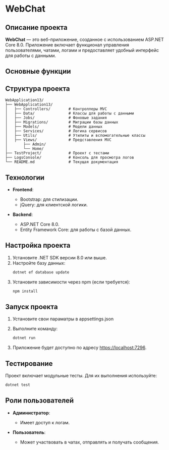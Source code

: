 
# WebChat

## Описание проекта

**WebChat** — это веб-приложение, созданное с использованием ASP.NET Core 8.0. Приложение включает функционал управления пользователями, чатами, логами и предоставляет удобный интерфейс для работы с данными.

## Основные функции


## Структура проекта

```
WebApplication13/
├── WebApplication13/
│   ├── Controllers/        # Контроллеры MVC
│   ├── Data/               # Классы для работы с данными
│   ├── Jobs/               # Фоновые задания
│   ├── Migrations/         # Миграции базы данных
│   ├── Models/             # Модели данных
│   ├── Services/           # Логика сервисов
│   ├── Utils/              # Утилиты и вспомогательные классы
│   ├── Views/              # Представления MVC
│       ├── Admin/
│       └── Home/
├── TestProject/            # Проект с тестами
├── LogsConsole/            # Консоль для просмотра логов
└── README.md               # Текущая документация
```

## Технологии

- **Frontend**:
    - Bootstrap: для стилизации.
    - jQuery: для клиентской логики.

- **Backend**:
    - ASP.NET Core 8.0.
    - Entity Framework Core: для работы с базой данных.

## Настройка проекта

1. Установите .NET SDK версии 8.0 или выше.
2. Настройте базу данных:
    ```bash
    dotnet ef database update
    ```
3. Установите зависимости через npm (если требуется):
    ```bash
    npm install
    ```

## Запуск проекта
1. Установите свои параматры в appsettings.json

2. Выполните команду:
    ```bash
    dotnet run
    ```
3. Приложение будет доступно по адресу [https://localhost:7296](https://localhost:7296).

## Тестирование

Проект включает модульные тесты. Для их выполнения используйте:
```bash
dotnet test
```

## Роли пользователей

- **Администратор**:
    - Имеет доступ к логам.

- **Пользователь**:
    - Может участвовать в чатах, отправлять и получать сообщения.
